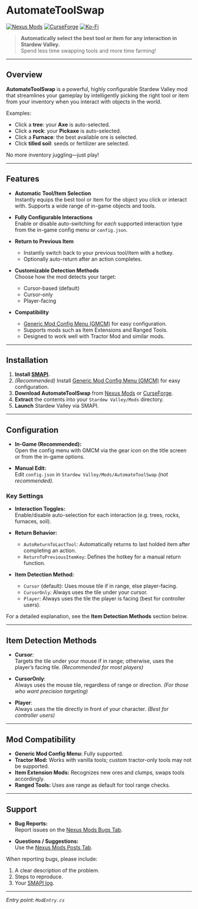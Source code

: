 # AutomateToolSwap

[![Nexus Mods](https://img.shields.io/badge/Nexus%20Mods-⬇%20110k-blue?logo=nexusmods&logoColor=white&style=for-the-badge)](https://www.nexusmods.com/stardewvalley/mods/21050)
[![CurseForge](https://img.shields.io/badge/CurseForge-⬇%2015k-blue?logo=curseforge&logoColor=white&style=for-the-badge)](https://www.curseforge.com/stardewvalley/mods/automate-tool-swap)
[![Ko-Fi](https://img.shields.io/badge/Ko--fi-Support%20Me-ff7700?style=for-the-badge&logo=ko-fi&logoColor=white)](http://ko-fi.com/trapyy)

> **Automatically select the best tool or item for any interaction in Stardew Valley.**  
> Spend less time swapping tools and more time farming!

---

## Overview

**AutomateToolSwap** is a powerful, highly configurable Stardew Valley mod that streamlines your gameplay by intelligently picking the right tool or item from your inventory when you interact with objects in the world.

Examples:
- Click a **tree**: your **Axe** is auto-selected.
- Click a **rock**: your **Pickaxe** is auto-selected.
- Click a **Furnace**: the best available ore is selected.
- Click **tilled soil**: seeds or fertilizer are selected.

No more inventory juggling—just play!

---

## Features

- **Automatic Tool/Item Selection**  
  Instantly equips the best tool or item for the object you click or interact with. Supports a wide range of in-game objects and tools.

- **Fully Configurable Interactions**  
  Enable or disable auto-switching for *each* supported interaction type from the in-game config menu or `config.json`.

- **Return to Previous Item**  
  - Instantly switch back to your previous tool/item with a hotkey.
  - Optionally auto-return after an action completes.

- **Customizable Detection Methods**  
  Choose how the mod detects your target:
    - Cursor-based (default)
    - Cursor-only
    - Player-facing

- **Compatibility**  
  - [Generic Mod Config Menu (GMCM)](https://www.nexusmods.com/stardewvalley/mods/5098) for easy configuration.
  - Supports mods such as Item Extensions and Ranged Tools.
  - Designed to work well with Tractor Mod and similar mods.

---

## Installation

1. **Install [SMAPI](https://smapi.io/).**
2. *(Recommended)* Install [Generic Mod Config Menu (GMCM)](https://www.nexusmods.com/stardewvalley/mods/5098) for easy configuration.
3. **Download AutomateToolSwap** from [Nexus Mods](https://www.nexusmods.com/stardewvalley/mods/21050) or [CurseForge](https://www.curseforge.com/stardewvalley/mods/automate-tool-swap).
4. **Extract** the contents into your `Stardew Valley/Mods` directory.
5. **Launch** Stardew Valley via SMAPI.

---

## Configuration

- **In-Game (Recommended):**  
  Open the config menu with GMCM via the gear icon on the title screen or from the in-game options.

- **Manual Edit:**  
  Edit `config.json` in `Stardew Valley/Mods/AutomateToolSwap` *(not recommended)*.

### Key Settings

- **Interaction Toggles:**  
  Enable/disable auto-selection for each interaction (e.g. trees, rocks, furnaces, soil).

- **Return Behavior:**  
  - `AutoReturnToLastTool`: Automatically returns to last holded item after completing an action.
  - `ReturnToPreviousItemKey`: Defines the hotkey for a manual return function.

- **Item Detection Method:**  
  - `Cursor` (default): Uses mouse tile if in range, else player-facing.
  - `CursorOnly`: Always uses the tile under your cursor.
  - `Player`: Always uses the tile the player is facing (best for controller users).

For a detailed explanation, see the **Item Detection Methods** section below.

---

## Item Detection Methods

- **Cursor**:  
  Targets the tile under your mouse if in range; otherwise, uses the player’s facing tile. *(Recommended for most players)*

- **CursorOnly**:  
  Always uses the mouse tile, regardless of range or direction. *(For those who want precision targeting)*

- **Player**:  
  Always uses the tile directly in front of your character. *(Best for controller users)*

---

## Mod Compatibility

- **Generic Mod Config Menu:** Fully supported.
- **Tractor Mod:** Works with vanilla tools; custom tractor-only tools may not be supported.
- **Item Extension Mods:** Recognizes new ores and clumps, swaps tools accordingly.
- **Ranged Tools:** Uses axe range as default for tool range checks.

---

## Support

- **Bug Reports:**  
  Report issues on the [Nexus Mods Bugs Tab](https://www.nexusmods.com/stardewvalley/mods/21050?tab=bugs).

- **Questions / Suggestions:**  
  Use the [Nexus Mods Posts Tab](https://www.nexusmods.com/stardewvalley/mods/21050?tab=posts).

When reporting bugs, please include:
1. A clear description of the problem.
2. Steps to reproduce.
3. Your [SMAPI log](https://smapi.io/log).

---

*Entry point: `ModEntry.cs`*
